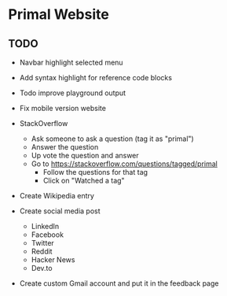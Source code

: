 # Primal Website

## TODO
* Navbar highlight selected menu
* Add syntax highlight for reference code blocks
* Todo improve playground output
* Fix mobile version website

* StackOverflow
  - Ask someone to ask a question (tag it as "primal")
  - Answer the question
  - Up vote the question and answer
  - Go to https://stackoverflow.com/questions/tagged/primal
    - Follow the questions for that tag
    - Click on "Watched a tag"
* Create Wikipedia entry
* Create social media post
  - LinkedIn
  - Facebook
  - Twitter
  - Reddit
  - Hacker News
  - Dev.to
* Create custom Gmail account and put it in the feedback page
